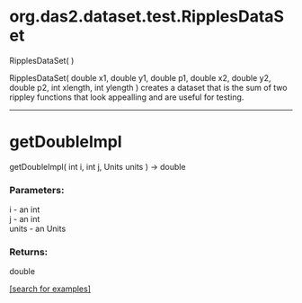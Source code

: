 # org.das2.dataset.test.RipplesDataSet
RipplesDataSet( )


RipplesDataSet( double x1, double y1, double p1, double x2, double y2, double p2, int xlength, int ylength )
creates a dataset that is the sum of two rippley functions that look appealling
 and are useful for testing.

***
<a name="getDoubleImpl"></a>
# getDoubleImpl
getDoubleImpl( int i, int j, Units units ) &rarr; double



### Parameters:
i - an int
<br>j - an int
<br>units - an Units

### Returns:
double


<a href="https://github.com/autoplot/dev/search?q=getDoubleImpl&unscoped_q=getDoubleImpl">[search for examples]</a>

